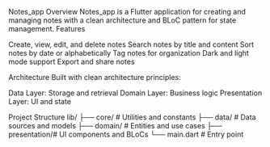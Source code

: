 Notes_app
Overview
Notes_app is a Flutter application for creating and managing notes with a clean architecture and BLoC pattern for state management.
Features

Create, view, edit, and delete notes
Search notes by title and content
Sort notes by date or alphabetically
Tag notes for organization
Dark and light mode support
Export and share notes

Architecture
Built with clean architecture principles:

Data Layer: Storage and retrieval
Domain Layer: Business logic
Presentation Layer: UI and state

Project Structure
lib/
├── core/        # Utilities and constants
├── data/        # Data sources and models
├── domain/      # Entities and use cases
├── presentation/# UI components and BLoCs
└── main.dart    # Entry point
